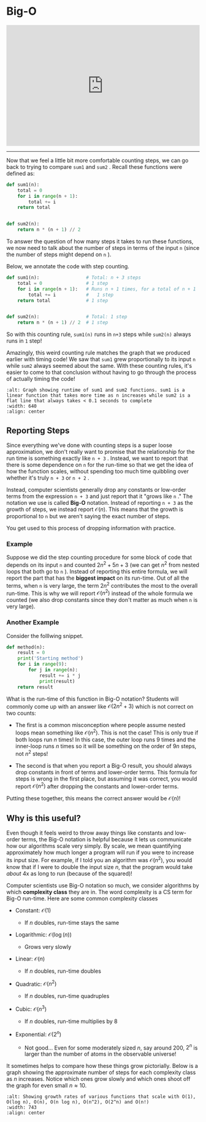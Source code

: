 # Big-O

<div style="position: relative; padding-bottom: 62.5%; height: 0;">
    <iframe src="https://www.loom.com/embed/6ea3c9015df14605ad29976b9f92f603?sharedAppSource=personal_library" frameborder="0" webkitallowfullscreen mozallowfullscreen allowfullscreen style="position: absolute; top: 0; left: 0; width: 100%; height: 100%;"></iframe>
</div>

---

Now that we feel a little bit more comfortable counting steps, we can go back to trying to compare `sum1` and `sum2` . Recall these functions were defined as:

```python
def sum1(n):
    total = 0
    for i in range(n + 1):
        total += i
    return total


def sum2(n):
    return n * (n + 1) // 2
```

To answer the question of how many steps it takes to run these functions, we now need to talk about the number of steps in terms of the input `n` (since the number of steps might depend on `n` ).

Below, we annotate the code with step counting.

```python
def sum1(n):                 # Total: n + 3 steps
    total = 0                # 1 step
    for i in range(n + 1):   # Runs n + 1 times, for a total of n + 1
        total += i           #   1 step
    return total             # 1 step


def sum2(n):                 # Total: 1 step
    return n * (n + 1) // 2  # 1 step
```

So with this counting rule, `sum1(n)` runs in `n+3` steps while `sum2(n)` always runs in `1` step!

Amazingly, this weird counting rule matches the graph that we produced earlier with timing code! We saw that `sum1` grew proportionally to its input `n` while `sum2` always seemed about the same. With these counting rules, it's easier to come to that conclusion without having to go through the process of actually timing the code!

```{image} https://static.us.edusercontent.com/files/UEmjcGL60KC1zovZQd88i3Q4
:alt: Graph showing runtime of sum1 and sum2 functions. sum1 is a linear function that takes more time as n increases while sum2 is a flat line that always takes < 0.1 seconds to complete
:width: 640
:align: center
```

## Reporting Steps

Since everything we've done with counting steps is a super loose approximation, we don't really want to promise that the relationship for the run time is something exactly like `n + 3` . Instead, we want to report that there is some dependence on `n` for the run-time so that we get the idea of how the function scales, without spending too much time quibbling over whether it's truly `n + 3` or `n + 2` .

Instead, computer scientists generally drop any constants or low-order terms from the expression `n + 3` and just report that it "grows like `n` ." The notation we use is called **Big-O** notation. Instead of reporting `n + 3` as the growth of steps, we instead report $\mathcal{O}(n)$. This means that the growth is proportional to `n` but we aren't saying the exact number of steps.

You get used to this process of dropping information with practice.

### Example

Suppose we did the step counting procedure for some block of code that depends on its input `n` and counted $2n^2 + 5n+ 3$ (we can get $n^2$ from nested loops that both go to `n` ). Instead of reporting this entire formula, we will report the part that has the **biggest impact** on its run-time. Out of all the terms, when `n` is very large, the term $2n^2$ contributes the most to the overall run-time. This is why we will report $\mathcal{O}(n^2)$ instead of the whole formula we counted (we also drop constants since they don't matter as much when `n` is very large).

### Another Example

Consider the folllwing snippet.

```python
def method(n):
    result = 0
    print('Starting method')
    for i in range(9):
        for j in range(n):
            result += i * j
            print(result)
    return result
```

What is the run-time of this function in Big-O notation? Students will commonly come up with an answer like $\mathcal{O}(2n^2 + 3)$ which is not correct on two counts:

- The first is a common misconception where people assume nested loops mean something like $\mathcal{O}(n^2)$. This is not the case! This is only true if both loops run $n$ times! In this case, the outer loop runs 9 times and the inner-loop runs $n$ times so it will be something on the order of $9n$ steps, not $n^2$ steps!

- The second is that when you report a Big-O result, you should always drop constants in front of terms and lower-order terms. This formula for steps is wrong in the first place, but assuming it was correct, you would report $\mathcal{O}(n^2)$ after dropping the constants and lower-order terms.

Putting these together, this means the correct answer would be $\mathcal{O}(n)$!

## Why is this useful?

Even though it feels weird to throw away things like constants and low-order terms, the Big-O notation is helpful because it lets us communicate how our algorithms scale very simply. By scale, we mean quantifying approximately how much longer a program will run if you were to increase its input size. For example, if I told you an algorithm was $\mathcal{O}(n^2)$, you would know that if I were to double the input size $n$, that the program would take _about_ 4x as long to run (because of the squared)!

Computer scientists use Big-O notation so much, we consider algorithms by which **complexity class** they are in. The word complexity is a CS term for Big-O run-time. Here are some common complexity classes

- Constant: $\mathcal{O}(1)$

  - If $n$ doubles, run-time stays the same

- Logarithmic: $\mathcal{O}(\log(n))$

  - Grows very slowly

- Linear: $\mathcal{O}(n)$

  - If $n$ doubles, run-time doubles

- Quadratic: $\mathcal{O}(n^2)$

  - If $n$ doubles, run-time quadruples

- Cubic: $\mathcal{O}(n^3)$

  - If $n$ doubles, run-time multiplies by 8

- Exponential: $\mathcal{O}(2^n)$

  - Not good... Even for some moderately sized $n$, say around 200, $2^n$ is larger than the number of atoms in the observable universe!

It sometimes helps to compare how these things grow pictorially. Below is a graph showing the approximate number of steps for each complexity class as $n$ increases. Notice which ones grow slowly and which ones shoot off the graph for even small $n \approx 10$.

```{image} https://static.us.edusercontent.com/files/zPly0cFMKtjHM4JLUP0MHuFi
:alt: Showing growth rates of various functions that scale with O(1), O(log n), O(n), O(n log n), O(n^2), O(2^n) and O(n!)
:width: 743
:align: center
```
